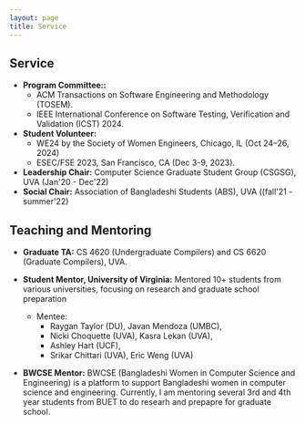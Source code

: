 ```yaml
---
layout: page
title: Service
---
```


## Service

- **Program Committee::**
  -   ACM Transactions on Software Engineering and Methodology (TOSEM).
  -   IEEE International Conference on Software Testing, Verification and Validation (ICST) 2024.
- **Student Volunteer:**
  -  WE24 by the Society of Women Engineers, Chicago, IL (Oct 24–26, 2024)
  -  ESEC/FSE 2023, San Francisco, CA (Dec 3-9, 2023).
- **Leadership Chair:** Computer Science Graduate Student Group (CSGSG), UVA (Jan'20 - Dec'22)
- **Social Chair:** Association of Bangladeshi Students (ABS), UVA ((fall'21 - summer'22)


## Teaching and Mentoring

- **Graduate TA:** CS 4620 (Undergraduate Compilers) and CS 6620 (Graduate Compilers), UVA.

- **Student Mentor, University of Virginia:** Mentored 10+ students from various universities, focusing on research and graduate school preparation
  - Mentee: 
    - Raygan Taylor (DU), Javan Mendoza (UMBC),
    - Nicki Choquette (UVA), Kasra Lekan (UVA),
    - Ashley Hart (UCF),
    - Srikar Chittari (UVA), Eric Weng (UVA)

- **BWCSE Mentor:** BWCSE (Bangladeshi Women in Computer Science and Engineering) is a platform to support Bangladeshi women in computer science and engineering. Currently, I am mentoring several 3rd and 4th year students from BUET to do researh and prepapre for graduate school.

